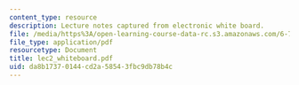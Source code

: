 ```yaml
---
content_type: resource
description: Lecture notes captured from electronic white board.
file: /media/https%3A/open-learning-course-data-rc.s3.amazonaws.com/6-772-compound-semiconductor-devices-spring-2003/da8b17370144cd2a58543fbc9db78b4c_lec2_whiteboard.pdf
file_type: application/pdf
resourcetype: Document
title: lec2_whiteboard.pdf
uid: da8b1737-0144-cd2a-5854-3fbc9db78b4c
---
```

